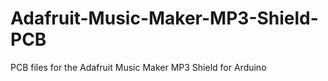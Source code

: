 # Adafruit-Music-Maker-MP3-Shield-PCB
PCB files for the Adafruit Music Maker MP3 Shield for Arduino
